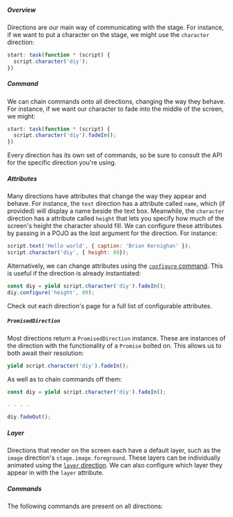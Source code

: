 ##### Overview

Directions are our main way of communicating with the stage. For instance, if we want to put a character on the stage, we might use the `character` direction:

```js
start: task(function * (script) {
  script.character('diy');
})
```

##### Command

We can chain commands onto all directions, changing the way they behave. For instance, if we want our character to fade into the middle of the screen, we might:

```js
start: task(function * (script) {
  script.character('diy').fadeIn();
})
```

Every direction has its own set of commands, so be sure to consult the API for the specific direction you're using.

##### Attributes

Many directions have attributes that change the way they appear and behave. For instance, the `text` direction has a attribute called `name`, which (if provided) will display a name beside the text box. Meanwhile, the `character` direction has a attribute called `height` that lets you specify how much of the screen's height the character should fill. We can configure these attributes by passing in a POJO as the _last_ argument for the direction. For instance:

```js
script.text('Hello world', { caption: 'Brian Kernighan' });
script.character('diy', { height: 89});
```

Alternatively, we can change attributes using the [`configure` command](http://localhost:4200/#/api/stage/directions?anchor=configure(hash_or_key%2C_value)). This is useful if the direction is already instantiated:

```js
const diy = yield script.character('diy').fadeIn();
diy.configure('height', 89);
```

Check out each direction's page for a full list of configurable attributes.

##### `PromisedDirection`

Most directions return a `PromisedDirection` instance. These are instances of the direction with the functionality of a `Promise` bolted on. This allows us to both await their resolution:

```js
yield script.character('diy').fadeIn();
```

As well as to chain commands off them:

```js
const diy = yield script.character('diy').fadeIn();

. . . .

diy.fadeOut();
```

##### Layer

Directions that render on the screen each have a default layer, such as the `image` direction's `stage.image.foreground`. These layers can be individually animated using the [`layer` direction](#/api/stage/directions/layer). We can also configure which layer they appear in with the `layer` attribute.

##### Commands

The following commands are present on all directions:
